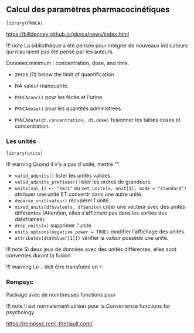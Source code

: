 ## Calcul des paramètres pharmacocinétiques

`library(PKNCA)`

https://billdenney.github.io/pknca/news/index.html

!!! note
    La bibliothèque a été pensée pour intégrer de nouveaux indicateurs qui n'auraient pas été pensé par les auteurs.

Données minimum : concentration, dose, and time.

* zeros (0) below the limit of quantification.
* NA valeur manquante.

* `PKNCAconc()` pour les fécès et l'urine.
* `PKNCAdose()` pour les quantités administrées.
* `PKNCAdata(dt.concentration, dt.dose)` fusionner les tables doses et concentration.

### Les unités

`library(units)`


!!! warning
    Quand il n'y a pas d'unité, mettre "".

* `valid_udunits()` lister les unités valides.
* `valid_udunits_prefixes()` lister les ordres de grandeurs.
* `units(val_1) <- "km/s"` ou `set_units(x, unit[1], mode = "standard")` attribuer une unité ET convertir dans une autre unité.
* `deparse_unit(valeur)` récupérer l'unité.
* `mixed_units(df$valeurs, df$unite)` créer une vecteur avec des unités différentes (Attention, elles s'affichent pas dans les sorties des dataframes).
* `drop_units(x)` supprimer l'unité.
* `units_options(negative_power = TRUE)` modifier l'affichage des unités.
* `attributes(dt$Value[[1]])` vérifier la valeur possède une unité.
 
!!! note
    Si deux jeux de données avec des unités différentes, elles sont converties durant la fusion.

!!! warning
    Le `.` doit être transfomé en `*`.

### Rempsyc

Package avec de nombreuses fonctions pour 

!!! note 
    Il est normalement utiliser pour la Convenience functions for psychology.

https://rempsyc.remi-theriault.com/
